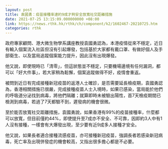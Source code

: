 ```yaml
---
layout: post
title: 袁國勇：疫苗接種率達約9成才夠安全放寬社交距離措施
date: 2021-07-25 13:15:09.000000000 +08:00
link: https://news.rthk.hk/rthk/ch/component/k2/1602467-20210725.htm
categories: rthk
---
```


政府專家顧問、港大微生物學系講座教授袁國勇認為，本港疫情從來不穩定，近日有輸入個案流入社區但沒有引起爆發，包括基於大家都有戴口罩、有做好個人及手部衛生、以及當局追蹤個案能力提升，因此沒有出現爆發。

他又說，即使現時已「清零」，但這狀態並不穩定，只要機場邊境有任何漏洞，都可以「好大件事」，若大家稍為鬆懈，個案追蹤做得不好，疫情會重返。

被問到近日有完成接種新冠疫苗的返港人士確診，是否需要延長檢疫期，袁國勇認為，香港相關措施已很嚴，完成接種疫苗人士入境時，如果已感染，當局能於他們的呼吸道分泌找到病毒，將他們隔離；就算即時未被驗出陽性，首7天檢疫期間已檢測到病毒，若過了7天都驗不到，遲發病的機會很微。

至於能否放寬社交距離措施，袁國勇說，如果香港有99%的疫苗接種率，什麼都可以放寬，但目前僅約44%，即使提升至7成亦不安全、不可靠，因即約3人中有1人沒有接種，一樣會有大爆發出現，至少要有近9成多人接種才安全。

他又說，如果長者適合接種流感疫苗，亦可接種新冠疫苗，強調長者若感染新冠病毒，死亡率及出現併發症的機會較高，又指出很多擔心都是不必要。
